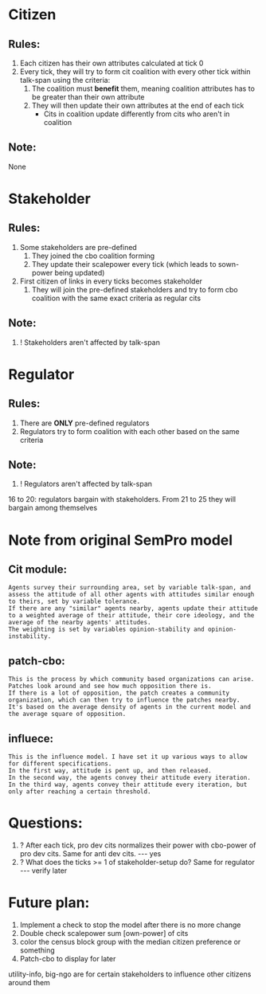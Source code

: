 # Citizen

## Rules:
1. Each citizen has their own attributes calculated at tick 0
2. Every tick, they will try to form cit coalition with every other tick within talk-span using the criteria:
   1. The coalition must **benefit** them, meaning coalition attributes has to be greater than their own attribute
   <!-- TODO: Update which attributes they update later -->
   2. They will then update their own attributes at the end of each tick
      * Cits in coalition update differently from cits who aren't in coalition

## Note:
None

# Stakeholder

## Rules:
1. Some stakeholders are pre-defined
   1. They joined the cbo coalition forming
   2. They update their scalepower every tick (which leads to sown-power being updated)
2. First citizen of links in every ticks becomes stakeholder
   1. They will join the pre-defined stakeholders and try to form cbo coalition with the same exact criteria as regular cits

## Note:
1. ! Stakeholders aren't affected by talk-span

# Regulator

## Rules:
1. There are **ONLY** pre-defined regulators
2. Regulators try to form coalition with each other based on the same criteria

## Note:
1. ! Regulators aren't affected by talk-span
<!-- ? Pre-defined regulator start updating their stuff at tick 15, but they're only active at tick >= 21, why? -->
16 to 20: regulators bargain with stakeholders. From 21 to 25 they will bargain among themselves

# Note from original SemPro model
## Cit module:
```
Agents survey their surrounding area, set by variable talk-span, and assess the attitude of all other agents with attitudes similar enough to theirs, set by variable tolerance.
If there are any "similar" agents nearby, agents update their attitude to a weighted average of their attitude, their core ideology, and the average of the nearby agents' attitudes.
The weighting is set by variables opinion-stability and opinion-instability.
```

## patch-cbo:
```
This is the process by which community based organizations can arise.  Patches look around and see how much opposition there is.
If there is a lot of opposition, the patch creates a community organization, which can then try to influence the patches nearby.
It's based on the average density of agents in the current model and the average square of opposition.
```

## influece:
```
This is the influence model. I have set it up various ways to allow for different specifications.
In the first way, attitude is pent up, and then released.
In the second way, the agents convey their attitude every iteration.
In the third way, agents convey their attitude every iteration, but only after reaching a certain threshold.
```



# Questions:
1. ? After each tick, pro dev cits normalizes their power with cbo-power of pro dev cits. Same for anti dev cits.    --- yes
2. ? What does the ticks >= 1 of stakeholder-setup do? Same for regulator --- verify later

# Future plan:
1. Implement a check to stop the model after there is no more change
2. Double check scalepower sum [own-power] of cits
3. color the census block group with the median citizen preference or something
4. Patch-cbo to display for later

utility-info, big-ngo are for certain stakeholders to influence other citizens around them

